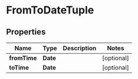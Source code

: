 

# FromToDateTuple


## Properties

Name | Type | Description | Notes
------------ | ------------- | ------------- | -------------
**fromTime** | **Date** |  |  [optional]
**toTime** | **Date** |  |  [optional]



